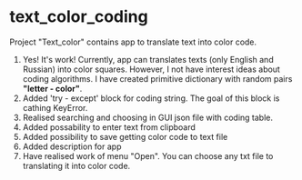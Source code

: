 # text_color_coding
 
Project "Text_color" contains app to translate text into color code. 
<ol>
    <li>Yes! It's work! Currently, app can translates texts (only English and Russian) into color squares. However, I not have interest ideas about coding algorithms. I have created primitive dictionary with random pairs <b>"letter - color"</b>.</li>
    <li>Added 'try - except' block for coding string. The goal of this block is cathing KeyError.</li>
    <li>Realised  searching and choosing in GUI json file with coding table.</li>
    <li>Added possability to enter text from clipboard</li>
    <li>Added possibility to save getting color code to text file</li>
    <li>Added description for app</li>
    <li>Have realised work of menu "Open". You can choose any txt file to translating it into color code.</li>
</ol>  

